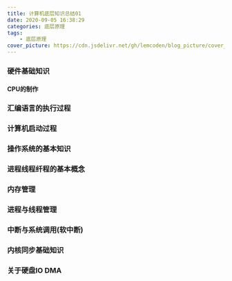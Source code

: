 ```yaml
---
title: 计算机底层知识总结01
date: 2020-09-05 16:38:29
categories: 底层原理
tags:
    - 底层原理
cover_picture: https://cdn.jsdelivr.net/gh/lemcoden/blog_picture/cover_picture/hexo.jpg
---
```


### 硬件基础知识

#### CPU的制作

<!--more-->

### 汇编语言的执行过程

### 计算机启动过程

### 操作系统的基本知识

### 进程线程纤程的基本概念

### 内存管理

### 进程与线程管理

### 中断与系统调用(软中断)

### 内核同步基础知识

### 关于硬盘IO DMA

